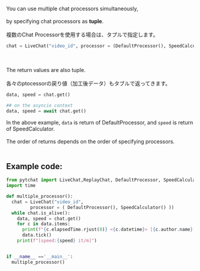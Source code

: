 You can use multiple chat processors simultaneously,<br>
<br>
by specifying chat processors as **tuple**.<br>
<br>
複数のChat Processorを使用する場合は、タプルで指定します。

```python
chat = LiveChat("video_id", processor = (DefaultProcessor(), SpeedCalculator()) )

```
<br><br>
The return values are also tuple.<br>
<br>
各々のptocessorの戻り値（加工後データ）もタブルで返ってきます。<br>
```python
data, speed = chat.get()

## on the asyncio context
data, speed = await chat.get()
```

In the above example, `data` is return of DefaultProcessor, and `speed` is return of SpeedCalculator.
<br>
<br>
The order of returns depends on the order of specifying processors.
<br>
<br>
## Example code:
```python
from pytchat import LiveChat,ReplayChat, DefaultProcessor, SpeedCalculator
import time

def multiple_processor():
  chat = LiveChat("video_id",  
         processor = ( DefaultProcessor(), SpeedCalculator() ))
  while chat.is_alive():
    data, speed = chat.get()
    for c in data.items:
      print(f"{c.elapsedTime.rjust(8)} <{c.datetime}> [{c.author.name}]-{c.message}")
      data.tick()
    print(f"[speed:{speed} it/m]")


if __name__ =='__main__':
  multiple_processor()

```